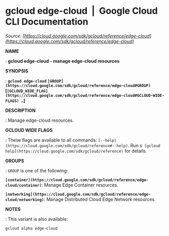 # gcloud edge-cloud  |  Google Cloud CLI Documentation

*Source: [https://cloud.google.com/sdk/gcloud/reference/edge-cloud](https://cloud.google.com/sdk/gcloud/reference/edge-cloud)*

**NAME**

: **gcloud edge-cloud - manage edge-cloud resources**

**SYNOPSIS**

: **`gcloud edge-cloud` `[GROUP](https://cloud.google.com/sdk/gcloud/reference/edge-cloud#GROUP)` [`[GCLOUD_WIDE_FLAG](https://cloud.google.com/sdk/gcloud/reference/edge-cloud#GCLOUD-WIDE-FLAGS) …`]**

**DESCRIPTION**

: Manage edge-cloud resources.

**GCLOUD WIDE FLAGS**

: These flags are available to all commands: `[--help](https://cloud.google.com/sdk/gcloud/reference#--help)`.
Run `$ [gcloud help](https://cloud.google.com/sdk/gcloud/reference)` for details.

**GROUPS**

: ``GROUP`` is one of the following:

**`[container](https://cloud.google.com/sdk/gcloud/reference/edge-cloud/container)`**:
Manage Edge Container resources.

**`[networking](https://cloud.google.com/sdk/gcloud/reference/edge-cloud/networking)`**:
Manage Distributed Cloud Edge Network resources.

**NOTES**

: This variant is also available:

```
gcloud alpha edge-cloud
```
